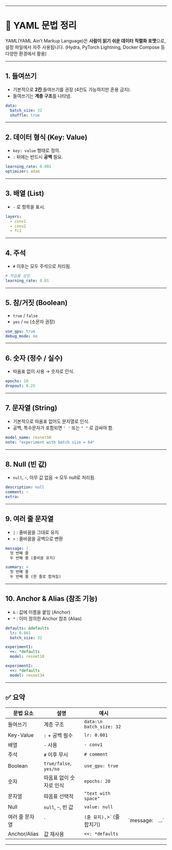 
---

# 📘 YAML 문법 정리

YAML(YAML Ain’t Markup Language)은 **사람이 읽기 쉬운 데이터 직렬화 포맷**으로, 설정 파일에서 자주 사용됩니다.
(Hydra, PyTorch Lightning, Docker Compose 등 다양한 환경에서 활용)

---

## 1. 들여쓰기

* 기본적으로 **2칸** 들여쓰기를 권장 (4칸도 가능하지만 혼용 금지).
* 들여쓰기는 **계층 구조**를 나타냄.

```yaml
data:
  batch_size: 32
  shuffle: true
```

---

## 2. 데이터 형식 (Key: Value)

* `key: value` 형태로 정의.
* `:` 뒤에는 반드시 **공백** 필요.

```yaml
learning_rate: 0.001
optimizer: adam
```

---

## 3. 배열 (List)

* `-` 로 항목을 표시.

```yaml
layers:
  - conv1
  - conv2
  - fc1
```

---

## 4. 주석

* `#` 이후는 모두 주석으로 처리됨.

```yaml
# 학습률 설정
learning_rate: 0.01
```

---

## 5. 참/거짓 (Boolean)

* `true` / `false`
* `yes` / `no` (소문자 권장)

```yaml
use_gpu: true
debug_mode: no
```

---

## 6. 숫자 (정수 / 실수)

* 따옴표 없이 사용 → 숫자로 인식.

```yaml
epochs: 10
dropout: 0.25
```

---

## 7. 문자열 (String)

* 기본적으로 따옴표 없어도 문자열로 인식.
* 공백, 특수문자가 포함되면 `' '` 또는 `" "` 로 감싸야 함.

```yaml
model_name: resnet50
note: "experiment with batch size = 64"
```

---

## 8. Null (빈 값)

* `null`, `~`, 아무 값 없음 → 모두 null로 처리됨.

```yaml
description: null
comment: ~
extra: 
```

---

## 9. 여러 줄 문자열

* `|` : 줄바꿈을 그대로 유지
* `>` : 줄바꿈을 공백으로 변환

```yaml
message: |
  첫 번째 줄
  두 번째 줄 (줄바꿈 유지)

summary: >
  첫 번째 줄
  두 번째 줄 (한 줄로 합쳐짐)
```

---

## 10. Anchor & Alias (참조 기능)

* `&` : 값에 이름을 붙임 (Anchor)
* `*` : 이미 정의한 Anchor 참조 (Alias)

```yaml
defaults: &defaults
  lr: 0.001
  batch_size: 32

experiment1:
  <<: *defaults
  model: resnet18

experiment2:
  <<: *defaults
  model: resnet34
```

---

## ✅ 요약

| 문법 요소        | 설명                     | 예시                        |           |      |
| ------------ | ---------------------- | ------------------------- | --------- | ---- |
| 들여쓰기         | 계층 구조                  | `data:\n  batch_size: 32` |           |      |
| Key-Value    | `:` + 공백 필수            | `lr: 0.001`               |           |      |
| 배열           | `-` 사용                 | `- conv1`                 |           |      |
| 주석           | `#` 이후 무시              | `# comment`               |           |      |
| Boolean      | `true/false`, `yes/no` | `use_gpu: true`           |           |      |
| 숫자           | 따옴표 없이 숫자로 인식          | `epochs: 20`              |           |      |
| 문자열          | 따옴표 선택적                | `"text with space"`       |           |      |
| Null         | `null`, `~`, 빈 값       | `value: null`             |           |      |
| 여러 줄 문자열     | `                      | `(줄 유지),`>` (줄 합치기)       | `message: | ...` |
| Anchor/Alias | 값 재사용                  | `<<: *defaults`           |           |      |

---

